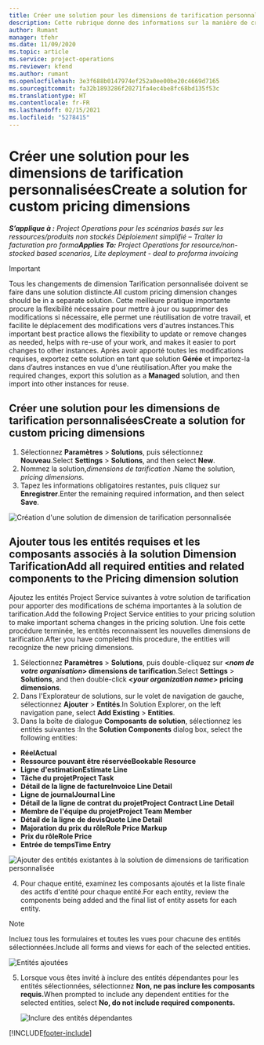 ```yaml
---
title: Créer une solution pour les dimensions de tarification personnalisées
description: Cette rubrique donne des informations sur la manière de créer des solutions pour les dimensions de tarification personnalisées.
author: Rumant
manager: tfehr
ms.date: 11/09/2020
ms.topic: article
ms.service: project-operations
ms.reviewer: kfend
ms.author: rumant
ms.openlocfilehash: 3e3f688b0147974ef252a0ee00be20c4669d7165
ms.sourcegitcommit: fa32b1893286f20271fa4ec4be8fc68bd135f53c
ms.translationtype: HT
ms.contentlocale: fr-FR
ms.lasthandoff: 02/15/2021
ms.locfileid: "5278415"
---
```

# <a name="create-a-solution-for-custom-pricing-dimensions"></a><span data-ttu-id="29b64-103">Créer une solution pour les dimensions de tarification personnalisées</span><span class="sxs-lookup"><span data-stu-id="29b64-103">Create a solution for custom pricing dimensions</span></span>

 <span data-ttu-id="29b64-104">_**S’applique à :** Project Operations pour les scénarios basés sur les ressources/produits non stockés Déploiement simplifié – Traiter la facturation pro forma_</span><span class="sxs-lookup"><span data-stu-id="29b64-104">_**Applies To:** Project Operations for resource/non-stocked based scenarios, Lite deployment - deal to proforma invoicing_</span></span> 

>[!IMPORTANT]
><span data-ttu-id="29b64-105">Tous les changements de dimension Tarification personnalisée doivent se faire dans une solution distincte.</span><span class="sxs-lookup"><span data-stu-id="29b64-105">All custom pricing dimension changes should be in a separate solution.</span></span> <span data-ttu-id="29b64-106">Cette meilleure pratique importante procure la flexibilité nécessaire pour mettre à jour ou supprimer des modifications si nécessaire, elle permet une réutilisation de votre travail, et facilite le déplacement des modifications vers d'autres instances.</span><span class="sxs-lookup"><span data-stu-id="29b64-106">This important best practice allows the flexibility to update or remove changes as needed, helps with re-use of your work, and makes it easier to port changes to other instances.</span></span> <span data-ttu-id="29b64-107">Après avoir apporté toutes les modifications requises, exportez cette solution en tant que solution **Gérée** et importez-la dans d’autres instances en vue d'une réutilisation.</span><span class="sxs-lookup"><span data-stu-id="29b64-107">After you make the required changes, export this solution as a **Managed** solution, and then import into other instances for reuse.</span></span>

## <a name="create-a-solution-for-custom-pricing-dimensions"></a><span data-ttu-id="29b64-108">Créer une solution pour les dimensions de tarification personnalisées</span><span class="sxs-lookup"><span data-stu-id="29b64-108">Create a solution for custom pricing dimensions</span></span>

1.  <span data-ttu-id="29b64-109">Sélectionnez **Paramètres** > **Solutions**, puis sélectionnez **Nouveau**.</span><span class="sxs-lookup"><span data-stu-id="29b64-109">Select **Settings** > **Solutions**, and then select **New**.</span></span>
2.  <span data-ttu-id="29b64-110">Nommez la solution,*dimensions de tarification <your organization name>*.</span><span class="sxs-lookup"><span data-stu-id="29b64-110">Name the solution, *<your organization name> pricing dimensions*.</span></span>
3. <span data-ttu-id="29b64-111">Tapez les informations obligatoires restantes, puis cliquez sur **Enregistrer**.</span><span class="sxs-lookup"><span data-stu-id="29b64-111">Enter the remaining required information, and then select **Save**.</span></span>

  ![Création d'une solution de dimension de tarification personnalisée](./media/Creation-of-custom-pricing-dimension-solution.png)
 
## <a name="add-all-required-entities-and-related-components-to-the-pricing-dimension-solution"></a><span data-ttu-id="29b64-113">Ajouter tous les entités requises et les composants associés à la solution Dimension Tarification</span><span class="sxs-lookup"><span data-stu-id="29b64-113">Add all required entities and related components to the Pricing dimension solution</span></span>

<span data-ttu-id="29b64-114">Ajoutez les entités Project Service suivantes à votre solution de tarification pour apporter des modifications de schéma importantes à la solution de tarification.</span><span class="sxs-lookup"><span data-stu-id="29b64-114">Add the following Project Service entities to your pricing solution to make important schema changes in the pricing solution.</span></span> <span data-ttu-id="29b64-115">Une fois cette procédure terminée, les entités reconnaissent les nouvelles dimensions de tarification.</span><span class="sxs-lookup"><span data-stu-id="29b64-115">After you have completed this procedure, the entities will recognize the new pricing dimensions.</span></span>

1.  <span data-ttu-id="29b64-116">Sélectionnez **Paramètres** > **Solutions**, puis double-cliquez sur **<*nom de votre organisation*> dimensions de tarification**.</span><span class="sxs-lookup"><span data-stu-id="29b64-116">Select **Settings** > **Solutions**, and then double-click **<*your organization name*> pricing dimensions**.</span></span>
2.  <span data-ttu-id="29b64-117">Dans l'Explorateur de solutions, sur le volet de navigation de gauche, sélectionnez **Ajouter** > **Entités**.</span><span class="sxs-lookup"><span data-stu-id="29b64-117">In Solution Explorer, on the left navigation pane, select **Add Existing** > **Entities**.</span></span>
3.  <span data-ttu-id="29b64-118">Dans la boîte de dialogue **Composants de solution**, sélectionnez les entités suivantes :</span><span class="sxs-lookup"><span data-stu-id="29b64-118">In the **Solution Components** dialog box, select the following entities:</span></span>
 
   - <span data-ttu-id="29b64-119">**Réel**</span><span class="sxs-lookup"><span data-stu-id="29b64-119">**Actual**</span></span>
   - <span data-ttu-id="29b64-120">**Ressource pouvant être réservée**</span><span class="sxs-lookup"><span data-stu-id="29b64-120">**Bookable Resource**</span></span>
   - <span data-ttu-id="29b64-121">**Ligne d'estimation**</span><span class="sxs-lookup"><span data-stu-id="29b64-121">**Estimate Line**</span></span>
   - <span data-ttu-id="29b64-122">**Tâche du projet**</span><span class="sxs-lookup"><span data-stu-id="29b64-122">**Project Task**</span></span>
   - <span data-ttu-id="29b64-123">**Détail de la ligne de facture**</span><span class="sxs-lookup"><span data-stu-id="29b64-123">**Invoice Line Detail**</span></span>
   - <span data-ttu-id="29b64-124">**Ligne de journal**</span><span class="sxs-lookup"><span data-stu-id="29b64-124">**Journal Line**</span></span>
   - <span data-ttu-id="29b64-125">**Détail de la ligne de contrat du projet**</span><span class="sxs-lookup"><span data-stu-id="29b64-125">**Project Contract Line Detail**</span></span>
   - <span data-ttu-id="29b64-126">**Membre de l'équipe du projet**</span><span class="sxs-lookup"><span data-stu-id="29b64-126">**Project Team Member**</span></span>
   - <span data-ttu-id="29b64-127">**Détail de la ligne de devis**</span><span class="sxs-lookup"><span data-stu-id="29b64-127">**Quote Line Detail**</span></span>
   - <span data-ttu-id="29b64-128">**Majoration du prix du rôle**</span><span class="sxs-lookup"><span data-stu-id="29b64-128">**Role Price Markup**</span></span>
   - <span data-ttu-id="29b64-129">**Prix du rôle**</span><span class="sxs-lookup"><span data-stu-id="29b64-129">**Role Price**</span></span>
   - <span data-ttu-id="29b64-130">**Entrée de temps**</span><span class="sxs-lookup"><span data-stu-id="29b64-130">**Time Entry**</span></span>
 
   ![Ajouter des entités existantes à la solution de dimensions de tarification personnalisée](./media/Existing-entities-to-PD-solution.png)
 
 4. <span data-ttu-id="29b64-132">Pour chaque entité, examinez les composants ajoutés et la liste finale des actifs d'entité pour chaque entité.</span><span class="sxs-lookup"><span data-stu-id="29b64-132">For each entity, review the components being added and the final list of entity assets for each entity.</span></span> 

   >[!NOTE]
   > <span data-ttu-id="29b64-133">Incluez tous les formulaires et toutes les vues pour chacune des entités sélectionnées.</span><span class="sxs-lookup"><span data-stu-id="29b64-133">Include all forms and views for each of the selected entities.</span></span>

  ![Entités ajoutées](./media/solution-component-selection.png)


5.  <span data-ttu-id="29b64-135">Lorsque vous êtes invité à inclure des entités dépendantes pour les entités sélectionnées, sélectionnez **Non, ne pas inclure les composants requis.**</span><span class="sxs-lookup"><span data-stu-id="29b64-135">When prompted to include any dependent entities for the selected entities, select **No, do not include required components.**</span></span>

    ![Inclure des entités dépendantes](./media/Do-not-include-required.png)


[!INCLUDE[footer-include](../includes/footer-banner.md)]